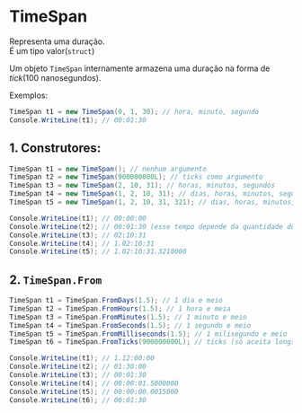 # TimeSpan
Representa uma duração.  
É um tipo valor(`struct`)  
  
Um objeto `TimeSpan` internamente armazena uma duração na forma de _tick_(100 nanosegundos).  

Exemplos:
```c#
TimeSpan t1 = new TimeSpan(0, 1, 30); // hora, minuto, segundo
Console.WriteLine(t1); // 00:01:30
```

## 1. Construtores:
```c#
TimeSpan t1 = new TimeSpan(); // nenhum argumento
TimeSpan t2 = new TimeSpan(900000000L); // ticks como argumento
TimeSpan t3 = new TimeSpan(2, 10, 31); // horas, minutos, segundos
TimeSpan t4 = new TimeSpan(1, 2, 10, 31); // dias, horas, minutos, segundos
TimeSpan t5 = new TimeSpan(1, 2, 10, 31, 321); // dias, horas, minutos, segundos, milisegundos

Console.WriteLine(t1); // 00:00:00
Console.WriteLine(t2); // 00:01:30 (esse tempo depende da quantidade de ticks)
Console.WriteLine(t3); // 02:10:31
Console.WriteLine(t4); // 1.02:10:31
Console.WriteLine(t5); // 1.02:10:31.3210000
```

## 2. `TimeSpan.From`
```c#
TimeSpan t1 = TimeSpan.FromDays(1.5); // 1 dia e meio
TimeSpan t2 = TimeSpan.FromHours(1.5); // 1 hora e meia
TimeSpan t3 = TimeSpan.FromMinutes(1.5); // 1 minuto e meio
TimeSpan t4 = TimeSpan.FromSeconds(1.5); // 1 segundo e meio
TimeSpan t5 = TimeSpan.FromMilliseconds(1.5); // 1 milisegundo e meio
TimeSpan t6 = TimeSpan.FromTicks(900000000L); // ticks (só aceita longs)

Console.WriteLine(t1); // 1.12:00:00
Console.WriteLine(t2); // 01:30:00
Console.WriteLine(t3); // 00:01:30
Console.WriteLine(t4); // 00:00:01.5000000
Console.WriteLine(t5); // 00:00:00.0015000
Console.WriteLine(t6); // 00:01:30
```